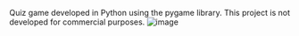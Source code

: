 Quiz game developed in Python using the pygame library. This project is not developed for commercial purposes.
![image](https://github.com/user-attachments/assets/475a172d-5508-4e5d-94c3-746c8ab86eb4)
